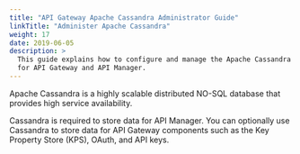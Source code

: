 ```yaml
---
title: "API Gateway Apache Cassandra Administrator Guide"
linkTitle: "Administer Apache Cassandra"
weight: 17
date: 2019-06-05
description: >
  This guide explains how to configure and manage the Apache Cassandra database
  for API Gateway and API Manager.
---
```

Apache Cassandra is a highly scalable distributed NO-SQL database that
provides high service availability.

Cassandra is required to store data for API Manager. You can optionally use Cassandra to store data for API Gateway components such as the Key Property Store (KPS), OAuth, and API keys.
